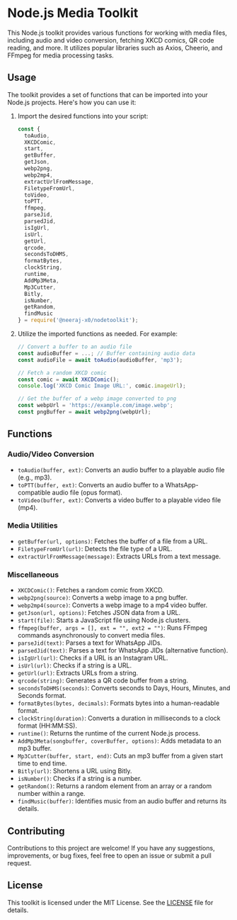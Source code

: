 # Node.js Media Toolkit

This Node.js toolkit provides various functions for working with media files, including audio and video conversion, fetching XKCD comics, QR code reading, and more. It utilizes popular libraries such as Axios, Cheerio, and FFmpeg for media processing tasks.


## Usage

The toolkit provides a set of functions that can be imported into your Node.js projects. Here's how you can use it:

1. Import the desired functions into your script:
   ```javascript
   const { 
     toAudio, 
     XKCDComic, 
     start, 
     getBuffer, 
     getJson, 
     webp2png, 
     webp2mp4, 
     extractUrlFromMessage, 
     FiletypeFromUrl, 
     toVideo, 
     toPTT, 
     ffmpeg, 
     parseJid, 
     parsedJid, 
     isIgUrl, 
     isUrl, 
     getUrl, 
     qrcode, 
     secondsToDHMS, 
     formatBytes, 
     clockString, 
     runtime, 
     AddMp3Meta, 
     Mp3Cutter, 
     Bitly, 
     isNumber, 
     getRandom, 
     findMusic 
   } = require('@neeraj-x0/nodetoolkit');
   ```

2. Utilize the imported functions as needed. For example:
   ```javascript
   // Convert a buffer to an audio file
   const audioBuffer = ...; // Buffer containing audio data
   const audioFile = await toAudio(audioBuffer, 'mp3');

   // Fetch a random XKCD comic
   const comic = await XKCDComic();
   console.log('XKCD Comic Image URL:', comic.imageUrl);

   // Get the buffer of a webp image converted to png
   const webpUrl = 'https://example.com/image.webp';
   const pngBuffer = await webp2png(webpUrl);
   ```

## Functions

### Audio/Video Conversion
- `toAudio(buffer, ext)`: Converts an audio buffer to a playable audio file (e.g., mp3).
- `toPTT(buffer, ext)`: Converts an audio buffer to a WhatsApp-compatible audio file (opus format).
- `toVideo(buffer, ext)`: Converts a video buffer to a playable video file (mp4).

### Media Utilities
- `getBuffer(url, options)`: Fetches the buffer of a file from a URL.
- `FiletypeFromUrl(url)`: Detects the file type of a URL.
- `extractUrlFromMessage(message)`: Extracts URLs from a text message.

### Miscellaneous
- `XKCDComic()`: Fetches a random comic from XKCD.
- `webp2png(source)`: Converts a webp image to a png buffer.
- `webp2mp4(source)`: Converts a webp image to a mp4 video buffer.
- `getJson(url, options)`: Fetches JSON data from a URL.
- `start(file)`: Starts a JavaScript file using Node.js clusters.
- `ffmpeg(buffer, args = [], ext = "", ext2 = "")`: Runs FFmpeg commands asynchronously to convert media files.
- `parseJid(text)`: Parses a text for WhatsApp JIDs.
- `parsedJid(text)`: Parses a text for WhatsApp JIDs (alternative function).
- `isIgUrl(url)`: Checks if a URL is an Instagram URL.
- `isUrl(url)`: Checks if a string is a URL.
- `getUrl(url)`: Extracts URLs from a string.
- `qrcode(string)`: Generates a QR code buffer from a string.
- `secondsToDHMS(seconds)`: Converts seconds to Days, Hours, Minutes, and Seconds format.
- `formatBytes(bytes, decimals)`: Formats bytes into a human-readable format.
- `clockString(duration)`: Converts a duration in milliseconds to a clock format (HH:MM:SS).
- `runtime()`: Returns the runtime of the current Node.js process.
- `AddMp3Meta(songbuffer, coverBuffer, options)`: Adds metadata to an mp3 buffer.
- `Mp3Cutter(buffer, start, end)`: Cuts an mp3 buffer from a given start time to end time.
- `Bitly(url)`: Shortens a URL using Bitly.
- `isNumber()`: Checks if a string is a number.
- `getRandom()`: Returns a random element from an array or a random number within a range.
- `findMusic(buffer)`: Identifies music from an audio buffer and returns its details.

## Contributing

Contributions to this project are welcome! If you have any suggestions, improvements, or bug fixes, feel free to open an issue or submit a pull request.

## License

This toolkit is licensed under the MIT License. See the [LICENSE](LICENSE) file for details.
